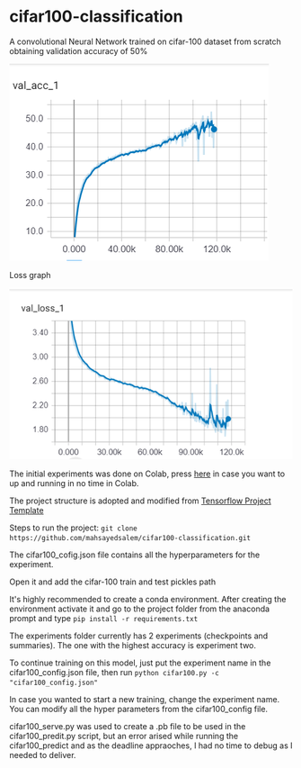 # cifar100-classification

A convolutional Neural Network trained on cifar-100 dataset from scratch obtaining validation accuracy of 50%

![Validation Accuracy](https://raw.githubusercontent.com/mahsayedsalem/cifar100-classification/master/images/val_acc.PNG)

Loss graph

![Validation Loss](https://raw.githubusercontent.com/mahsayedsalem/cifar100-classification/master/images/val_loss.PNG)

The initial experiments was done on Colab, press [here](https://colab.research.google.com/drive/1PF5q1AtU0CMOEdz8oWEb9SIviBvNx6QW "here") in case you want to up and running in no time in Colab. 

The project structure is adopted and modified from [Tensorflow Project Template](https://github.com/MrGemy95/Tensorflow-Project-Template "Tensorflow Project Template")

Steps to run the project:
`git clone https://github.com/mahsayedsalem/cifar100-classification.git`

The cifar100_cofig.json file contains all the hyperparameters for the experiment. 

Open it and add the cifar-100 train and test pickles path

It's highly recommended to create a conda environment. After creating the environment activate it and go to the project folder from the anaconda prompt and type
`pip install -r requirements.txt`

The experiments folder currently has 2 experiments (checkpoints and summaries). The one with the highest accuracy is experiment two. 

To continue training on this model, just put the experiment name in the cifar100_config.json file, then run 
`python cifar100.py -c "cifar100_config.json"`

In case you wanted to start a new training, change the experiment name. You can modify all the hyper parameters from the cifar100_config file. 

cifar100_serve.py was used to create a .pb file to be used in the cifar100_predit.py script, but an error arised while running the cifar100_predict and as the deadline appraoches, I had no time to debug as I needed to deliver. 




